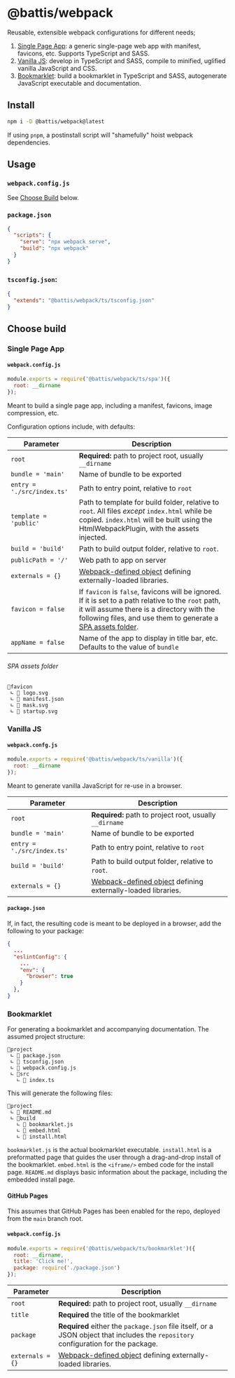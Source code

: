 # @battis/webpack

Reusable, extensible webpack configurations for different needs;

1. [Single Page App](#single-page-app): a generic single-page web app with manifest, favicons, etc. Supports TypeScript and SASS.
2. [Vanilla JS](#vanilla-js): develop in TypeScript and SASS, compile to minified, uglified vanilla JavaScript and CSS.
3. [Bookmarklet](#bookmarklet): build a bookmarklet in TypeScript and SASS, autogenerate JavaScript executable and documentation.

## Install

```bash
npm i -D @battis/webpack@latest
```

If using `pnpm`, a postinstall script will "shamefully" hoist webpack dependencies.

## Usage

### `webpack.config.js`

See [Choose Build](#choose-build) below.

### `package.json`

```json
{
  "scripts": {
    "serve": "npx webpack serve",
    "build": "npx webpack"
  }
}
```

### `tsconfig.json`:

```json
{
  "extends": "@battis/webpack/ts/tsconfig.json"
}
```

## Choose build

### Single Page App

#### `webpack.config.js`

```js
module.exports = require('@battis/webpack/ts/spa')({
  root: __dirname
});
```

Meant to build a single page app, including a manifest, favicons, image compression, etc.

Configuration options include, with defaults:

| Parameter                  | Description                                                                                                                                                                                                                              |
| -------------------------- | ---------------------------------------------------------------------------------------------------------------------------------------------------------------------------------------------------------------------------------------- |
| `root`                     | **Required:** path to project root, usually `__dirname`                                                                                                                                                                                  |
| `bundle = 'main'`          | Name of bundle to be exported                                                                                                                                                                                                            |
| `entry = './src/index.ts'` | Path to entry point, relative to `root`                                                                                                                                                                                                  |
| `template = 'public'`      | Path to template for build folder, relative to `root`. All files _except_ `index.html` while be copied. `index.html` will be built using the HtmlWebpackPlugin, with the assets injected.                                                |
| `build = 'build'`          | Path to build output folder, relative to `root`.                                                                                                                                                                                         |
| `publicPath = '/'`         | Web path to app on server                                                                                                                                                                                                                |
| `externals = {}`           | [Webpack-defined object](https://webpack.js.org/configuration/externals/) defining externally-loaded libraries.                                                                                                                          |
| `favicon = false`          | If `favicon` is `false`, favicons will be ignored. If it is set to a path relative to the `root` path, it will assume there is a directory with the following files, and use them to generate a [SPA assets folder](#spa-assets-folder). |
| `appName = false`          | Name of the app to display in title bar, etc. Defaults to the value of `bundle`                                                                                                                                                          |

###### SPA assets folder

```
📂favicon
 ∟ 📄 logo.svg
 ∟ 📄 manifest.json
 ∟ 📄 mask.svg
 ∟ 📄 startup.svg
```

### Vanilla JS

#### `webpack.confg.js`

```js
module.exports = require('@battis/webpack/ts/vanilla')({
  root: __dirname
});
```

Meant to generate vanilla JavaScript for re-use in a browser.

| Parameter                  | Description                                                                                                     |
| -------------------------- | --------------------------------------------------------------------------------------------------------------- |
| `root`                     | **Required:** path to project root, usually `__dirname`                                                         |
| `bundle = 'main'`          | Name of bundle to be exported                                                                                   |
| `entry = './src/index.ts'` | Path to entry point, relative to `root`                                                                         |
| `build = 'build'`          | Path to build output folder, relative to `root`.                                                                |
| `externals = {}`           | [Webpack-defined object](https://webpack.js.org/configuration/externals/) defining externally-loaded libraries. |

#### `package.json`

If, in fact, the resulting code is meant to be deployed in a browser, add the following to your package:

```json
{
  ...
  "eslintConfig": {
    ...
    "env": {
      "browser": true
    }
  },
}
```

### Bookmarklet

For generating a bookmarklet and accompanying documentation. The assumed project structure:

```
📂project
 ∟ 📄 package.json
 ∟ 📄 tsconfig.json
 ∟ 📄 webpack.config.js
 ∟ 📂src
   ∟ 📄 index.ts
```

This will generate the following files:

```
📂project
 ∟ 📄 README.md
 ∟ 📂build
   ∟ 📄 bookmarklet.js
   ∟ 📄 embed.html
   ∟ 📄 install.html
```

`bookmarklet.js` is the actual bookmarklet executable. `install.html` is a preformatted page that guides the user through a drag-and-drop install of the bookmarklet. `embed.html` is the `<iframe/>` embed code for the install page. `README.md` displays basic information about the package, including the embedded install page.

#### GitHub Pages

This assumes that GitHub Pages has been enabled for the repo, deployed from the `main` branch root.

#### `webpack.config.js`

```js
module.exports = require('@battis/webpack/ts/bookmarklet')({
  root: __dirname,
  title: 'Click me!',
  package: require('./package.json')
});
```

| Parameter        | Description                                                                                                                        |
| ---------------- | ---------------------------------------------------------------------------------------------------------------------------------- |
| `root`           | **Required:** path to project root, usually `__dirname`                                                                            |
| `title`          | **Required** the title of the bookmarklet                                                                                          |
| `package`        | **Required** either the `package.json` file itself, or a JSON object that includes the `repository` configuration for the package. |
| `externals = {}` | [Webpack-defined object](https://webpack.js.org/configuration/externals/) defining externally-loaded libraries.                    |
